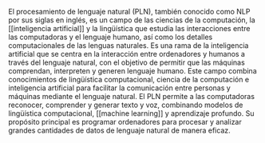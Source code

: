 

El procesamiento de lenguaje natural (PLN), también conocido como NLP por sus siglas en inglés, es un campo de las ciencias de la computación, la [[inteligencia artificial]] y la lingüística que estudia las interacciones entre las computadoras y el lenguaje humano, así como los detalles computacionales de las lenguas naturales. Es una rama de la inteligencia artificial que se centra en la interacción entre ordenadores y humanos a través del lenguaje natural, con el objetivo de permitir que las máquinas comprendan, interpreten y generen lenguaje humano. Este campo combina conocimientos de lingüística computacional, ciencia de la computación e inteligencia artificial para facilitar la comunicación entre personas y máquinas mediante el lenguaje natural. El PLN permite a las computadoras reconocer, comprender y generar texto y voz, combinando modelos de lingüística computacional, [[machine learning]] y aprendizaje profundo. Su propósito principal es programar ordenadores para procesar y analizar grandes cantidades de datos de lenguaje natural de manera eficaz.